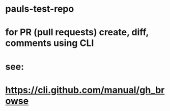 # pauls-test-repo

# for PR (pull requests) create, diff, comments using CLI
# see:
#   https://cli.github.com/manual/gh_browse

